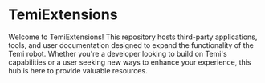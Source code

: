 # TemiExtensions
Welcome to TemiExtensions! This repository hosts third-party applications, tools, and user documentation designed to expand the functionality of the Temi robot. Whether you're a developer looking to build on Temi's capabilities or a user seeking new ways to enhance your experience, this hub is here to provide valuable resources.
